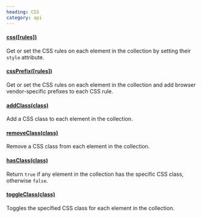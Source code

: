 ```yaml
--- 
heading: CSS
category: api
---
```


#### [css([rules])](/api/css/)

Get or set the CSS rules on each element in the collection by setting their `style` attribute.

#### [cssPrefix([rules])](/api/cssPrefix/)

Get or set the CSS rules on each element in the collection and add browser vendor-specific prefixes to each CSS rule.

#### [addClass(class)](/api/addClass/)

Add a CSS class to each element in the collection.

#### [removeClass(class)](/api/removeClass/)

Remove a CSS class from each element in the collection.

#### [hasClass(class)](/api/hasClass/)

Return `true` if any element in the collection has the specific CSS class, otherwise `false`.

#### [toggleClass(class)](/api/toggleClass/)

Toggles the specified CSS class for each element in the collection.
